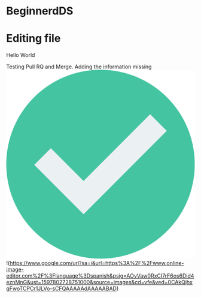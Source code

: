 # BeginnerdDS
# Editing file
Hello World

Testing Pull RQ and Merge.
Adding the information missing
![image](check.png)
!(https://www.google.com/url?sa=i&url=https%3A%2F%2Fwww.online-image-editor.com%2F%3Flanguage%3Dspanish&psig=AOvVaw0RxCI7rF6os6Did4eznMnG&ust=1597802728751000&source=images&cd=vfe&ved=0CAkQjhxqFwoTCPCr1JLVo-sCFQAAAAAdAAAAABAD)

